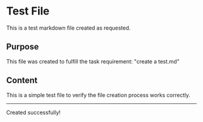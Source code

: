 # Test File

This is a test markdown file created as requested.

## Purpose
This file was created to fulfill the task requirement: "create a test.md"

## Content
This is a simple test file to verify the file creation process works correctly.

---
Created successfully!